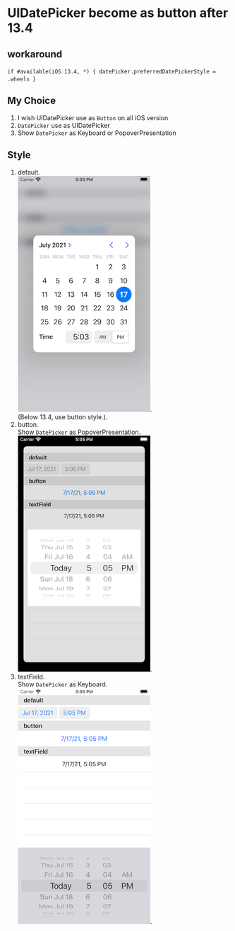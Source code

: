 #  UIDatePicker become as  button after 13.4
## workaround
`
if #available(iOS 13.4, *) {
    datePicker.preferredDatePickerStyle = .wheels
} 
`
## My Choice
1. I wish UIDatePicker  use as `Button` on all iOS version
2. `DatePicker` use as  UIDatePicker
3. Show `DatePicker` as Keyboard or PopoverPresentation

## Style
1. default. \
    ![default](./doc/default.png). \
    (Below 13.4, use button style.). 
2. button. \
    Show `DatePicker` as  PopoverPresentation. \
    ![default](./doc/button.png). 
3. textField. \
    Show `DatePicker` as Keyboard. \
    ![default](./doc/textField.png). 
